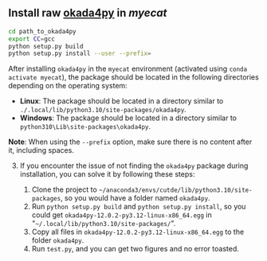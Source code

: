 ## Install raw [okada4py](https://github.com/jolivetr/okada4py) in ***myecat***

```bash
cd path_to_okada4py
export CC=gcc
python setup.py build
python setup.py install --user --prefix=
```

After installing `okada4py` in the `myecat` environment (activated using `conda activate myecat`), the package should be located in the following directories depending on the operating system:

- **Linux**: The package should be located in a directory similar to `./.local/lib/python3.10/site-packages/okada4py`.
- **Windows**: The package should be located in a directory similar to `python310\Lib\site-packages\okada4py`.

**Note**: When using the `--prefix` option, make sure there is no content after it, including spaces.

3. If you encounter the issue of not finding the `okada4py` package during installation, you can solve it by following these steps:

   1. Clone the project to `~/anaconda3/envs/cutde/lib/python3.10/site-packages`, so you would have a folder named `okada4py`.
   2. Run `python setup.py build` and `python setup.py install`, so you could get `okada4py-12.0.2-py3.12-linux-x86_64.egg` in "`~/.local/lib/python3.10/site-packages/`".
   3. Copy all files in `okada4py-12.0.2-py3.12-linux-x86_64.egg` to the folder `okada4py`.
   4. Run `test.py`, and you can get two figures and no error toasted.
